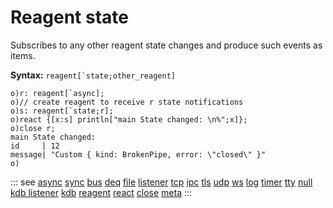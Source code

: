 # Reagent state

Subscribes to any other reagent state changes and produce such events as items.

**Syntax:** ```reagent[`state;other_reagent]```

```o
o)r: reagent[`async];
o)// create reagent to receive r state notifications
o)s: reagent[`state;r];
o)react {[x:s] println["main State changed: \n%";x]};
o)close r;
main State changed:
id     | 12
message| "Custom { kind: BrokenPipe, error: \"closed\" }"
o)
```

::: see
[async](/reference/types/reagents/async.md)
[sync](/reference/types/reagents/sync.md)
[bus](/reference/types/reagents/bus.md)
[deq](/reference/types/reagents/deq.md)
[file](/reference/types/reagents/file.md)
[listener](/reference/types/reagents/listener.md)
[tcp](/reference/types/reagents/tcp.md)
[ipc](/reference/types/reagents/ipc.md)
[tls](/reference/types/reagents/tls.md)
[udp](/reference/types/reagents/udp.md)
[ws](/reference/types/reagents/ws.md)
[log](/reference/types/reagents/log.md)
[timer](/reference/types/reagents/timer.md)
[tty](/reference/types/reagents/tty.md)
[null](/reference/types/reagents/null.md)
[kdb listener](/reference/types/reagents/kdblistener.md)
[kdb](/reference/types/reagents/kdb.md)
[reagent](/verbs/other/reagent.md)
[react](/verbs/other/react.md)
[close](/verbs/other/close.md)
[meta](/verbs/other/meta.md)
:::
